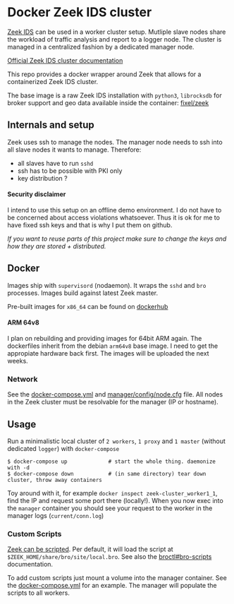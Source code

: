 # Docker Zeek IDS cluster

[Zeek IDS](https://www.zeek.org/index.html) can be used in a worker cluster setup. Mutliple slave nodes share the workload of traffic analysis and report to a logger node. The cluster is managed in a centralized fashion by a dedicated manager node.

[Official Zeek IDS cluster documentation](https://docs.zeek.org/en/stable/cluster/index.html)

This repo provides a docker wrapper around Zeek that allows for a containerized Zeek IDS cluster.

The base image is a raw Zeek IDS installation with `python3`, `librocksdb` for broker support and geo data available inside the container: [fixel/zeek](https://cloud.docker.com/repository/docker/fixel/zeek) 

## Internals and setup

Zeek uses ssh to manage the nodes. The manager node needs to ssh into all slave nodes it wants to manage. Therefore:

- all slaves have to run `sshd`
- ssh has to be possible with PKI only
- key distribution ?

#### Security disclaimer

I intend to use this setup on an offline demo environment. I do not have to be concerned about access violations whatsoever. Thus it is ok for me to have fixed ssh keys and that is why I put them on github.

*If you want to reuse parts of this project make sure to change the keys and how they are stored + distributed.*

## Docker

Images ship with `supervisord` (nodaemon). It wraps the `sshd` and `bro` processes. Images build against latest Zeek master.

Pre-built images for `x86_64` can be found on [dockerhub](https://cloud.docker.com/u/fixel/repository/docker/fixel/zeek-cluster)

#### ARM 64v8

I plan on rebuilding and providing images for 64bit ARM again. The dockerfiles inherit from the debian `arm64v8` base image. I need to get the appropiate hardware back first. The images will be uploaded the next weeks.

### Network

See the [docker-compose.yml](docker-compose.yml) and [manager/config/node.cfg](manager/config/node.cfg) file. All nodes in the Zeek cluster must be resolvable for the manager (IP or hostname).

## Usage

Run a minimalistic local cluster of `2 workers`, `1 proxy`  and `1 master` (without dedicated `logger`) with `docker-compose`

    $ docker-compose up             # start the whole thing. daemonize with -d
    $ docker-compose down           # (in same directory) tear down cluster, throw away containers

Toy around with it, for example `docker inspect zeek-cluster_worker1_1`, find the IP and request some port there (locally!). When you now exec into the `manager` container you should see your request to the worker in the manager logs (`current/conn.log`)

### Custom Scripts

[Zeek can be scripted](https://docs.zeek.org/en/stable/examples/scripting/index.html). Per default, it will load the script at `$ZEEK_HOME/share/bro/site/local.bro`. See also the [broctl#bro-scripts](https://github.com/zeek/broctl#bro-scripts) documentation.

To add custom scripts just mount a volume into the manager container. See the [docker-compose.yml](docker-compose.yml) for an example. The manager will populate the scripts to all workers.